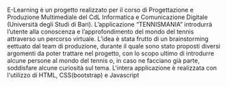 E-Learning è un progetto realizzato per il corso di Progettazione e Produzione Multimediale del CdL Informatica e Comunicazione Digitale (Università degli Studi di Bari).
L’applicazione “TENNISMANIA” introdurrà l’utente alla conoscenza e l’approfondimento del mondo del tennis attraverso un percorso virtuale. L’idea è stata frutto di un brainstorming eettuato dal team di produzione, durante il quale sono stato proposti diversi argomenti da poter trattare nel progetto, con lo scopo ultimo di introdurre alcune persone al mondo del tennis o, in caso ne facciano già parte, soddisfare alcune curiosità sul tema.
L'intera applicazione è realizzata con l'utilizzo di HTML, CSS(bootstrap) e Javascript
